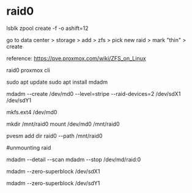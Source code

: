 # raid0

lsblk
zpool create -f -o ashift=12 <pool> <device1> <device2>

go to data center > storage > add > zfs > pick new raid > mark "thin" > create

reference:
https://pve.proxmox.com/wiki/ZFS_on_Linux


raid0 proxmox cli

sudo apt update
sudo apt install mdadm

mdadm --create /dev/md0 --level=stripe --raid-devices=2 /dev/sdX1 /dev/sdY1

mkfs.ext4 /dev/md0

mkdir /mnt/raid0
mount /dev/md0 /mnt/raid0

pvesm add dir raid0 --path /mnt/raid0


#unmounting raid

mdadm --detail --scan
mdadm --stop /dev/md/raid:0

mdadm --zero-superblock /dev/sdX1 

mdadm --zero-superblock /dev/sdY1
